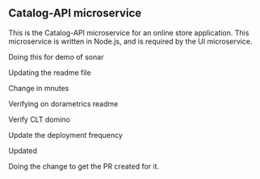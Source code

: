 ## Catalog-API microservice

This is the Catalog-API microservice for an online store application. This microservice is written in Node.js, and is required by the UI microservice.

Doing this for demo of sonar

Updating the readme file

Change in mnutes

Verifying on dorametrics readme

Verify CLT domino

Update the deployment frequency

Updated

Doing the change to get the PR created for it. 
